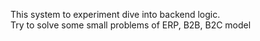 This system to experiment dive into backend logic.  
Try to solve some small problems of ERP, B2B, B2C model
